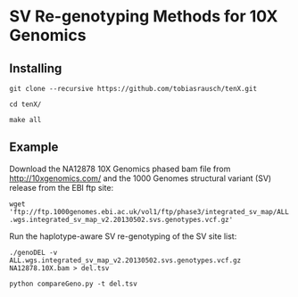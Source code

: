SV Re-genotyping Methods for 10X Genomics
=========================================

Installing
----------

`git clone --recursive https://github.com/tobiasrausch/tenX.git`

`cd tenX/`

`make all`

Example
-------

Download the NA12878 10X Genomics phased bam file from http://10xgenomics.com/ and the 1000 Genomes structural variant (SV) release from the EBI ftp site:

`wget 'ftp://ftp.1000genomes.ebi.ac.uk/vol1/ftp/phase3/integrated_sv_map/ALL.wgs.integrated_sv_map_v2.20130502.svs.genotypes.vcf.gz'`

Run the haplotype-aware SV re-genotyping of the SV site list:

`./genoDEL -v ALL.wgs.integrated_sv_map_v2.20130502.svs.genotypes.vcf.gz NA12878.10X.bam > del.tsv`

`python compareGeno.py -t del.tsv`
